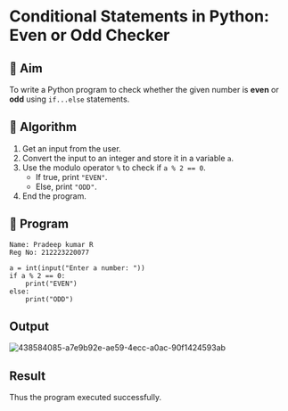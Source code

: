 # Conditional Statements in Python: Even or Odd Checker

## 🎯 Aim
To write a Python program to check whether the given number is **even** or **odd** using `if...else` statements.

## 🧠 Algorithm
1. Get an input from the user.
2. Convert the input to an integer and store it in a variable `a`.
3. Use the modulo operator `%` to check if `a % 2 == 0`.
   - If true, print `"EVEN"`.
   - Else, print `"ODD"`.
4. End the program.

## 🧾 Program
~~~
Name: Pradeep kumar R
Reg No: 212223220077
~~~
```
a = int(input("Enter a number: "))
if a % 2 == 0:
    print("EVEN")
else:
    print("ODD")
```



## Output
![438584085-a7e9b92e-ae59-4ecc-a0ac-90f1424593ab](https://github.com/user-attachments/assets/5eb199eb-eb07-4af8-b337-cec3617dd9ce)

## Result
Thus the program executed successfully.
